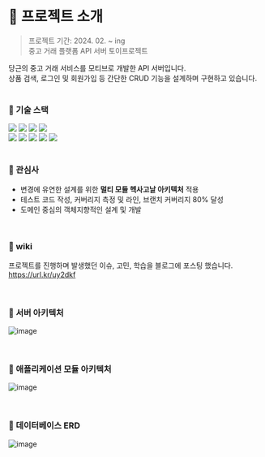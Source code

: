 # 🥕 프로젝트 소개

> 프로젝트 기간: 2024. 02. ~ ing <br>
> 중고 거래 플랫폼 API 서버 토이프로젝트 <br>

당근의 중고 거래 서비스를 모티브로 개발한 API 서버입니다. <br>
상품 검색, 로그인 및 회원가입 등 간단한 CRUD 기능을 설계하며 구현하고 있습니다. <br><br>


### 🔶 기술 스택

<div>
  <img src="https://img.shields.io/badge/Java 17-E38836?style=flat&logo=openJdk&logoColor=white">
  <img src="https://img.shields.io/badge/Spring Boot 3.2-00A109?style=flat&logo=springBoot&logoColor=white">
  <img src="https://img.shields.io/badge/Spring Data JPA-BAAE85?style=flat&logo=hibernate&logoColor=white">
  <img src="https://img.shields.io/badge/MySQL 8.0-08668E?style=flat&logo=mysql&logoColor=white">
  <br>
  <img src="https://img.shields.io/badge/Gradle 8-2CA467?style=flat&logo=Gradle&logoColor=white">
  <img src="https://img.shields.io/badge/JUnit5-2CA467?style=flat&logo=JUnit5&logoColor=white">
  <img src="https://img.shields.io/badge/Mockito-2CA467?style=flat&logo=Mockito&logoColor=white">
  <img src="https://img.shields.io/badge/JaCoCo-2CA467?style=flat&logo=Jacoco&logoColor=white">
  <img src="https://img.shields.io/badge/Spring REST Docs-00A109?style=flat&logo=spring&logoColor=white">
</div><br>

### 🔶 관심사
- 변경에 유연한 설계를 위한 **멀티 모듈 헥사고날 아키텍처** 적용
- 테스트 코드 작성, 커버리지 측정 및 라인, 브랜치 커버리지 80% 달성
- 도메인 중심의 객체지향적인 설계 및 개발
<br>

### 🔶 wiki
프로젝트를 진행하며 발생했던 이슈, 고민, 학습을 블로그에 포스팅 했습니다. <br>
https://url.kr/uy2dkf

<br>

### 🔶 서버 아키텍처
![image](https://github.com/f-lab-edu/used-trading-market/assets/96504592/18e526d5-5f70-4638-acb0-7449a2dec709)

<br>

### 🔶 애플리케이션 모듈 아키텍처
![image](https://github.com/f-lab-edu/used-trading-market/assets/96504592/8eb2a330-3ca7-4cff-9f11-9d85c3a9f13f)

<br>

### 🔶 데이터베이스 ERD
![image](https://github.com/f-lab-edu/used-trading-market/assets/96504592/5069b994-f673-4716-aba1-ac63dd1e0bd8)


<br>
